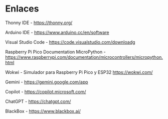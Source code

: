 # Enlaces
Thonny IDE - https://thonny.org/

Arduino IDE - https://www.arduino.cc/en/software

Visual Studio Code - https://code.visualstudio.com/downloadg

Raspberry Pi Pico Documentation MicroPython - https://www.raspberrypi.com/documentation/microcontrollers/micropython.html

Wokwi - Simulador para Raspberry Pi Pico y ESP32  https://wokwi.com/

Gemini - https://gemini.google.com/app

Copilot - https://copilot.microsoft.com/

ChatGPT - https://chatgpt.com/

BlackBox - https://www.blackbox.ai/
 
